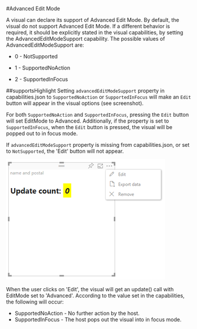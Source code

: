 #Advanced Edit Mode

A visual can declare its support of Advanced Edit Mode.
By default, the visual do not support Advanced Edit Mode.
If a different behavior is required, it should be explicitly stated in the visual capabilities, by setting the AdvancedEditModeSupport capability.
The possible values of AdvancedEditModeSupport are:

- 0 - NotSupported

- 1 - SupportedNoAction

- 2 - SupportedInFocus


##supportsHighlight
Setting `advancedEditModeSupport` property in capabilities.json to `SupportedNoAction` or `SupportedInFocus` will make an `Edit` button will appear in the visual options (see screenshot).


For both `SupportedNoAction` and `SupportedInFocus`, pressing the `Edit` button will set EditMode to Advanced.
Additionally, if the property is set to `SupportedInFocus`, when the `Edit` button is pressed, the visual will be popped out to in focus mode.


If `advancedEditModeSupport` property is missing from capabilities.json, or set to `NotSupported`, the 'Edit' button will not appear.


![Enter edit mode](images/EditMode.PNG)

When the user clicks on 'Edit', the visual will get an update() call with EditMode set to 'Advanced'.
According to the value set in the capabilities, the following will occur:
* SupportedNoAction - No further action by the host.
* SupportedInFocus - The host pops out the visual into in focus mode.
